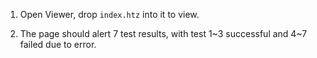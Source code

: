1. Open Viewer, drop `index.htz` into it to view.

2. The page should alert 7 test results, with test 1~3 successful and 4~7 failed due to error.
